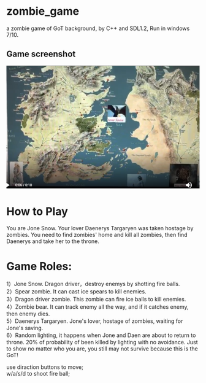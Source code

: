 # zombie_game
a zombie game of GoT background, by C++ and SDL1.2, Run in windows 7/10.

## Game screenshot
![](https://github.com/stephenkung/zombie_game/blob/master/Game.PNG)

# How to Play
You are Jone Snow. Your lover Daenerys Targaryen was taken hostage by zombies. You need to find zombies' home and kill all zombies, then find Daenerys and take her to the throne.    

# Game Roles:     
1）Jone Snow. Dragon driver，destroy enemys by shotting fire balls.    
2）Spear zombie. It can cast ice spears to kill enemies.    
3）Dragon driver zombie. This zombie can fire ice balls to kill enemies.        
4）Zombie bear. It can track enemy all the way, and if it catches enemy, then enemy dies.     
5）Daenerys Targaryen. Jone's lover, hostage of zombies, waiting for Jone's saving.         
6）Random lighting, it happens when Jone and Daen are about to return to throne. 20% of probability of been killed by lighting with no avoidance. Just to show no matter who you are, you still may not survive because this is the GoT!      

use diraction buttons to move;     
w/a/s/d to shoot fire ball;     
